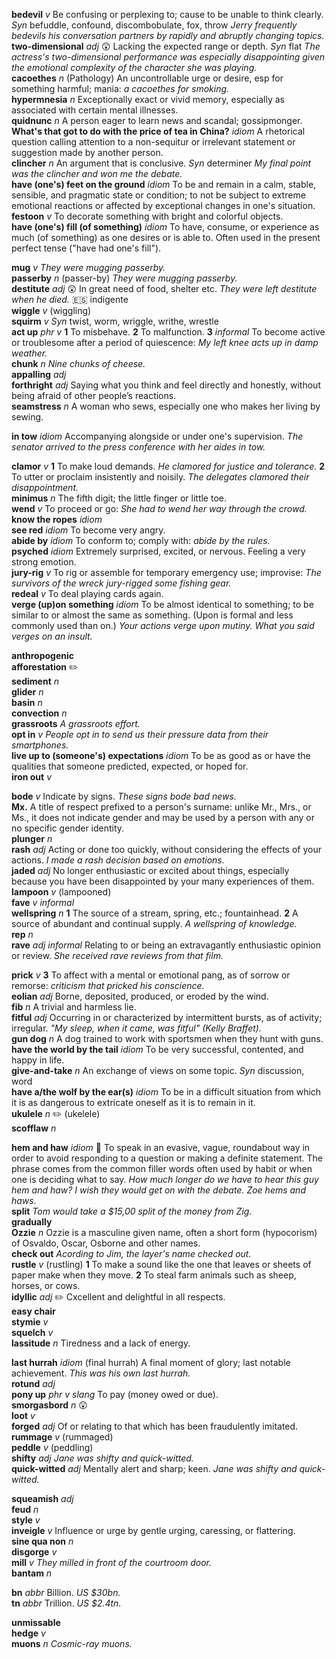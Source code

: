 

__bedevil__ _v_ Be confusing or perplexing to; cause to be unable to think clearly. _Syn_ befuddle, confound, discombobulate, fox, throw _Jerry frequently bedevils his conversation partners by rapidly and abruptly changing topics._  
__two-dimensional__ _adj_ :astonished: Lacking the expected range or depth. _Syn_ flat _The actress's two-dimensional performance was especially disappointing given the emotional complexity of the character she was playing._  
__cacoethes__ _n_ (Pathology) An uncontrollable urge or desire, esp for something harmful; mania: _a cacoethes for smoking._  
__hypermnesia__ _n_ Exceptionally exact or vivid memory, especially as associated with certain mental illnesses.  
__quidnunc__ _n_ A person eager to learn news and scandal; gossipmonger.  
__What's that got to do with the price of tea in China?__ _idiom_ A rhetorical question calling attention to a non-sequitur or irrelevant statement or suggestion made by another person.  
__clincher__ _n_ An argument that is conclusive. _Syn_ determiner _My final point was the clincher and won me the debate._  
__have (one's) feet on the ground__ _idiom_ To be and remain in a calm, stable, sensible, and pragmatic state or condition; to not be subject to extreme emotional reactions or affected by exceptional changes in one's situation.  
__festoon__ _v_ To decorate something with bright and colorful objects.  
__have (one's) fill (of something)__ _idiom_ To have, consume, or experience as much (of something) as one desires or is able to. Often used in the present perfect tense ("have had one's fill").  

__mug__ _v_ _They were mugging passerby._  
__passerby__ _n_ (passer-by) _They were mugging passerby._  
__destitute__ _adj_ :astonished: In great need of food, shelter etc. _They were left destitute when he died._ :es: indigente  
__wiggle__ _v_ (wiggling)  
__squirm__ _v_ _Syn_ twist, worm, wriggle, writhe, wrestle  
__act up__ _phr v_ __1__ To misbehave. __2__ To malfunction. __3__ _informal_ To become active or troublesome after a period of quiescence: _My left knee acts up in damp weather._  
__chunk__ _n_ _Nine chunks of cheese._  
__appalling__ _adj_  
__forthright__ _adj_ Saying what you think and feel directly and honestly, without being afraid of other people’s reactions.  
__seamstress__ _n_ A woman who sews, especially one who makes her living by sewing.  

__in tow__ _idiom_ Accompanying alongside or under one's supervision. _The senator arrived to the press conference with her aides in tow._  

__clamor__ _v_ __1__ To make loud demands. _He clamored for justice and tolerance._ __2__ To utter or proclaim insistently and noisily. _The delegates clamored their disappointment._  
__minimus__ _n_ The fifth digit; the little finger or little toe.  
__wend__ _v_ To proceed or go: _She had to wend her way through the crowd._  
__know the ropes__ _idiom_  
__see red__ _idiom_ To become very angry.  
__abide by__ _idiom_ To conform to; comply with: _abide by the rules._  
__psyched__ _idiom_ Extremely surprised, excited, or nervous. Feeling a very strong emotion.  
__jury-rig__ _v_ To rig or assemble for temporary emergency use; improvise: _The survivors of the wreck jury-rigged some fishing gear._  
__redeal__ _v_ To deal playing cards again.  
__verge (up)on something__ _idiom_ To be almost identical to something; to be similar to or almost the same as something. (Upon is formal and less commonly used than on.) _Your actions verge upon mutiny. What you said verges on an insult._  

__anthropogenic__  
__afforestation__ :pencil2:   
__sediment__ _n_  
__glider__ _n_  
__basin__ _n_  
__convection__ _n_  
__grassroots__ _A grassroots effort._  
__opt in__ _v_ _People opt in to send us their pressure data from their smartphones._  
__live up to (someone's) expectations__ _idiom_ To be as good as or have the qualities that someone predicted, expected, or hoped for.  
__iron out__ _v_  

__bode__ _v_ Indicate by signs. _These signs bode bad news._  
__Mx.__ A title of respect prefixed to a person's surname: unlike Mr., Mrs., or Ms., it does not indicate gender and may be used by a person with any or no specific gender identity.  
__plunger__ _n_  
__rash__ _adj_ Acting or done too quickly, without considering the effects of your actions. _I made a rash decision based on emotions._  
__jaded__ _adj_ No longer enthusiastic or excited about things, especially because you have been disappointed by your many experiences of them.  
__lampoon__ _v_ (lampooned)  
__fave__ _v_ _informal_  
__wellspring__ _n_ __1__ The source of a stream, spring, etc.; fountainhead. __2__ A source of abundant and continual supply. _A wellspring of knowledge._  
__rep__ _n_  
__rave__ _adj_ _informal_ Relating to or being an extravagantly enthusiastic opinion or review. _She received rave reviews from that film._  

__prick__ _v_ __3__ To affect with a mental or emotional pang, as of sorrow or remorse: _criticism that pricked his conscience._  
__eolian__ _adj_ Borne, deposited, produced, or eroded by the wind.  
__fib__ _n_ A trivial and harmless lie.  
__fitful__ _adj_ Occurring in or characterized by intermittent bursts, as of activity; irregular. _"My sleep, when it came, was fitful" (Kelly Braffet)._  
__gun dog__ _n_ A dog trained to work with sportsmen when they hunt with guns.  
__have the world by the tail__ _idiom_ To be very successful, contented, and happy in life.  
__give-and-take__ _n_ An exchange of views on some topic. _Syn_ discussion, word  
__have a/the wolf by the ear(s)__ _idiom_ To be in a difficult situation from which it is as dangerous to extricate oneself as it is to remain in it.  
__ukulele__ _n_ :pencil2: (ukelele)  
__scofflaw__ _n_  

__hem and haw__ _idiom_ :dart: To speak in an evasive, vague, roundabout way in order to avoid responding to a question or making a definite statement. The phrase comes from the common filler words often used by habit or when one is deciding what to say. _How much longer do we have to hear this guy hem and haw? I wish they would get on with the debate._ _Zoe hems and haws._  
__split__ _Tom would take a $15,00 split of the money from Zig._  
__gradually__  
__Ozzie__ _n_ Ozzie is a masculine given name, often a short form (hypocorism) of Osvaldo, Oscar, Osborne and other names.  
__check out__ _Acording to Jim, the layer's name checked out._  
__rustle__ _v_ (rustling) __1__ To make a sound like the one that leaves or sheets of paper make when they move. __2__ To steal farm animals such as sheep, horses, or cows.  
__idyllic__ _adj_ :pencil2: Cxcellent and delightful in all respects.  
__easy chair__  
__stymie__ _v_  
__squelch__ _v_  
__lassitude__ _n_ Tiredness and a lack of energy.  

__last hurrah__ _idiom_ (final hurrah) A final moment of glory; last notable achievement. _This was his own last hurrah._  
__rotund__ _adj_  
__pony up__ _phr v_ _slang_ To pay (money owed or due).  
__smorgasbord__ _n_ :astonished:  
__loot__ _v_  
__forged__ _adj_ Of or relating to that which has been fraudulently imitated.  
__rummage__ _v_ (rummaged)  
__peddle__ _v_ (peddling)  
__shifty__ _adj_ _Jane was shifty and quick-witted._  
__quick-witted__ _adj_ Mentally alert and sharp; keen. _Jane was shifty and quick-witted._  

__squeamish__ _adj_  
__feud__ _n_  
__style__ _v_  
__inveigle__ _v_ Influence or urge by gentle urging, caressing, or flattering.  
__sine qua non__ _n_  
__disgorge__ _v_  
__mill__ _v_ _They milled in front of the courtroom door._  
__bantam__ _n_  

__bn__ _abbr_ Billion. _US $30bn._  
__tn__ _abbr_ Trillion. _US $2.4tn._  

__unmissable__  
__hedge__ _v_  
__muons__ _n_ _Cosmic-ray muons._  
